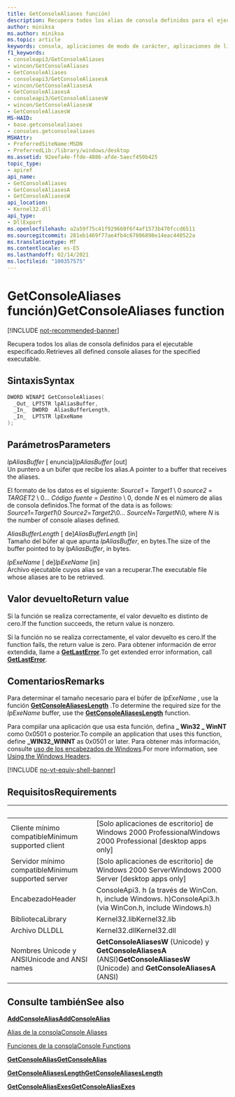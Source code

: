 ```yaml
---
title: GetConsoleAliases función)
description: Recupera todos los alias de consola definidos para el ejecutable especificado.
author: miniksa
ms.author: miniksa
ms.topic: article
keywords: consola, aplicaciones de modo de carácter, aplicaciones de línea de comandos, aplicaciones de terminal, API de consola
f1_keywords:
- consoleapi3/GetConsoleAliases
- wincon/GetConsoleAliases
- GetConsoleAliases
- consoleapi3/GetConsoleAliasesA
- wincon/GetConsoleAliasesA
- GetConsoleAliasesA
- consoleapi3/GetConsoleAliasesW
- wincon/GetConsoleAliasesW
- GetConsoleAliasesW
MS-HAID:
- base.getconsolealiases
- consoles.getconsolealiases
MSHAttr:
- PreferredSiteName:MSDN
- PreferredLib:/library/windows/desktop
ms.assetid: 92eefa4e-ffde-4886-afde-5aecf450b425
topic_type:
- apiref
api_name:
- GetConsoleAliases
- GetConsoleAliasesA
- GetConsoleAliasesW
api_location:
- Kernel32.dll
api_type:
- DllExport
ms.openlocfilehash: a2a59f75c41f929660f6f4af1573b470fccd6511
ms.sourcegitcommit: 281eb1469f77ae4fb4c67806898e14eac440522a
ms.translationtype: MT
ms.contentlocale: es-ES
ms.lasthandoff: 02/14/2021
ms.locfileid: "100357575"
---
```

# <a name="getconsolealiases-function"></a><span data-ttu-id="2420f-104">GetConsoleAliases función)</span><span class="sxs-lookup"><span data-stu-id="2420f-104">GetConsoleAliases function</span></span>

[!INCLUDE [not-recommended-banner](./includes/not-recommended-banner.md)]

<span data-ttu-id="2420f-105">Recupera todos los alias de consola definidos para el ejecutable especificado.</span><span class="sxs-lookup"><span data-stu-id="2420f-105">Retrieves all defined console aliases for the specified executable.</span></span>

## <a name="syntax"></a><span data-ttu-id="2420f-106">Sintaxis</span><span class="sxs-lookup"><span data-stu-id="2420f-106">Syntax</span></span>

```C
DWORD WINAPI GetConsoleAliases(
  _Out_ LPTSTR lpAliasBuffer,
  _In_  DWORD  AliasBufferLength,
  _In_  LPTSTR lpExeName
);
```

## <a name="parameters"></a><span data-ttu-id="2420f-107">Parámetros</span><span class="sxs-lookup"><span data-stu-id="2420f-107">Parameters</span></span>

<span data-ttu-id="2420f-108">*lpAliasBuffer* \[ enuncia\]</span><span class="sxs-lookup"><span data-stu-id="2420f-108">*lpAliasBuffer* \[out\]</span></span>  
<span data-ttu-id="2420f-109">Un puntero a un búfer que recibe los alias.</span><span class="sxs-lookup"><span data-stu-id="2420f-109">A pointer to a buffer that receives the aliases.</span></span>

<span data-ttu-id="2420f-110">El formato de los datos es el siguiente: *Source1* = *Target1* \\ 0 *source2* = *TARGET2* \\ 0... *Código fuente* = *Destino* \\ 0, donde *N* es el número de alias de consola definidos.</span><span class="sxs-lookup"><span data-stu-id="2420f-110">The format of the data is as follows: *Source1*=*Target1*\\0 *Source2*=*Target2*\\0... *SourceN*=*TargetN*\\0, where *N* is the number of console aliases defined.</span></span>

<span data-ttu-id="2420f-111">*AliasBufferLength* \[ de\]</span><span class="sxs-lookup"><span data-stu-id="2420f-111">*AliasBufferLength* \[in\]</span></span>  
<span data-ttu-id="2420f-112">Tamaño del búfer al que apunta *lpAliasBuffer*, en bytes.</span><span class="sxs-lookup"><span data-stu-id="2420f-112">The size of the buffer pointed to by *lpAliasBuffer*, in bytes.</span></span>

<span data-ttu-id="2420f-113">*lpExeName* \[ de\]</span><span class="sxs-lookup"><span data-stu-id="2420f-113">*lpExeName* \[in\]</span></span>  
<span data-ttu-id="2420f-114">Archivo ejecutable cuyos alias se van a recuperar.</span><span class="sxs-lookup"><span data-stu-id="2420f-114">The executable file whose aliases are to be retrieved.</span></span>

## <a name="return-value"></a><span data-ttu-id="2420f-115">Valor devuelto</span><span class="sxs-lookup"><span data-stu-id="2420f-115">Return value</span></span>

<span data-ttu-id="2420f-116">Si la función se realiza correctamente, el valor devuelto es distinto de cero.</span><span class="sxs-lookup"><span data-stu-id="2420f-116">If the function succeeds, the return value is nonzero.</span></span>

<span data-ttu-id="2420f-117">Si la función no se realiza correctamente, el valor devuelto es cero.</span><span class="sxs-lookup"><span data-stu-id="2420f-117">If the function fails, the return value is zero.</span></span> <span data-ttu-id="2420f-118">Para obtener información de error extendida, llame a [**GetLastError**](/windows/win32/api/errhandlingapi/nf-errhandlingapi-getlasterror).</span><span class="sxs-lookup"><span data-stu-id="2420f-118">To get extended error information, call [**GetLastError**](/windows/win32/api/errhandlingapi/nf-errhandlingapi-getlasterror).</span></span>

## <a name="remarks"></a><span data-ttu-id="2420f-119">Comentarios</span><span class="sxs-lookup"><span data-stu-id="2420f-119">Remarks</span></span>

<span data-ttu-id="2420f-120">Para determinar el tamaño necesario para el búfer de *lpExeName* , use la función [**GetConsoleAliasesLength**](getconsolealiaseslength.md) .</span><span class="sxs-lookup"><span data-stu-id="2420f-120">To determine the required size for the *lpExeName* buffer, use the [**GetConsoleAliasesLength**](getconsolealiaseslength.md) function.</span></span>

<span data-ttu-id="2420f-121">Para compilar una aplicación que usa esta función, defina **\_ Win32 \_ WinNT** como 0x0501 o posterior.</span><span class="sxs-lookup"><span data-stu-id="2420f-121">To compile an application that uses this function, define **\_WIN32\_WINNT** as 0x0501 or later.</span></span> <span data-ttu-id="2420f-122">Para obtener más información, consulte [uso de los encabezados de Windows](/windows/win32/winprog/using-the-windows-headers).</span><span class="sxs-lookup"><span data-stu-id="2420f-122">For more information, see [Using the Windows Headers](/windows/win32/winprog/using-the-windows-headers).</span></span>

[!INCLUDE [no-vt-equiv-shell-banner](./includes/no-vt-equiv-shell-banner.md)]

## <a name="requirements"></a><span data-ttu-id="2420f-123">Requisitos</span><span class="sxs-lookup"><span data-stu-id="2420f-123">Requirements</span></span>

| &nbsp; | &nbsp; |
|-|-|
| <span data-ttu-id="2420f-124">Cliente mínimo compatible</span><span class="sxs-lookup"><span data-stu-id="2420f-124">Minimum supported client</span></span> | <span data-ttu-id="2420f-125">\[Solo aplicaciones de escritorio\] de Windows 2000 Professional</span><span class="sxs-lookup"><span data-stu-id="2420f-125">Windows 2000 Professional \[desktop apps only\]</span></span> |
| <span data-ttu-id="2420f-126">Servidor mínimo compatible</span><span class="sxs-lookup"><span data-stu-id="2420f-126">Minimum supported server</span></span> | <span data-ttu-id="2420f-127">\[Solo aplicaciones de escritorio\] de Windows 2000 Server</span><span class="sxs-lookup"><span data-stu-id="2420f-127">Windows 2000 Server \[desktop apps only\]</span></span> |
| <span data-ttu-id="2420f-128">Encabezado</span><span class="sxs-lookup"><span data-stu-id="2420f-128">Header</span></span> | <span data-ttu-id="2420f-129">ConsoleApi3. h (a través de WinCon. h, include Windows. h)</span><span class="sxs-lookup"><span data-stu-id="2420f-129">ConsoleApi3.h (via WinCon.h, include Windows.h)</span></span> |
| <span data-ttu-id="2420f-130">Biblioteca</span><span class="sxs-lookup"><span data-stu-id="2420f-130">Library</span></span> | <span data-ttu-id="2420f-131">Kernel32.lib</span><span class="sxs-lookup"><span data-stu-id="2420f-131">Kernel32.lib</span></span> |
| <span data-ttu-id="2420f-132">Archivo DLL</span><span class="sxs-lookup"><span data-stu-id="2420f-132">DLL</span></span> | <span data-ttu-id="2420f-133">Kernel32.dll</span><span class="sxs-lookup"><span data-stu-id="2420f-133">Kernel32.dll</span></span> |
| <span data-ttu-id="2420f-134">Nombres Unicode y ANSI</span><span class="sxs-lookup"><span data-stu-id="2420f-134">Unicode and ANSI names</span></span> | <span data-ttu-id="2420f-135">**GetConsoleAliasesW** (Unicode) y **GetConsoleAliasesA** (ANSI)</span><span class="sxs-lookup"><span data-stu-id="2420f-135">**GetConsoleAliasesW** (Unicode) and **GetConsoleAliasesA** (ANSI)</span></span> |

## <a name="see-also"></a><span data-ttu-id="2420f-136">Consulte también</span><span class="sxs-lookup"><span data-stu-id="2420f-136">See also</span></span>

[<span data-ttu-id="2420f-137">**AddConsoleAlias**</span><span class="sxs-lookup"><span data-stu-id="2420f-137">**AddConsoleAlias**</span></span>](addconsolealias.md)

[<span data-ttu-id="2420f-138">Alias de la consola</span><span class="sxs-lookup"><span data-stu-id="2420f-138">Console Aliases</span></span>](console-aliases.md)

[<span data-ttu-id="2420f-139">Funciones de la consola</span><span class="sxs-lookup"><span data-stu-id="2420f-139">Console Functions</span></span>](console-functions.md)

[<span data-ttu-id="2420f-140">**GetConsoleAlias**</span><span class="sxs-lookup"><span data-stu-id="2420f-140">**GetConsoleAlias**</span></span>](getconsolealias.md)

[<span data-ttu-id="2420f-141">**GetConsoleAliasesLength**</span><span class="sxs-lookup"><span data-stu-id="2420f-141">**GetConsoleAliasesLength**</span></span>](getconsolealiaseslength.md)

[<span data-ttu-id="2420f-142">**GetConsoleAliasExes**</span><span class="sxs-lookup"><span data-stu-id="2420f-142">**GetConsoleAliasExes**</span></span>](getconsolealiasexes.md)
